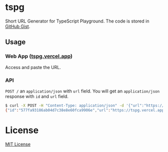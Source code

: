 # tspg

Short URL Generator for TypeScript Playground. The code is stored in [GitHub Gist](https://gist.github.com/).

## Usage

### Web App ([tspg.vercel.app](https://tspg.vercel.app))

Access and paste the URL.

### API

`POST /` an `application/json` with `url` field. You will get an `application/json` response with `id` and `url` field.

```sh
$ curl -X POST -H "Content-Type: application/json" -d '{"url":"https://www.typescriptlang.org/play?target=99&jsx=0#code/IYZwngdgxgBAZgV2gFwJYHsIygJwKbDJ4DKAFujsgKo4A2AFAnQFwwjI6oQDmAlDAG8AUDFHZM7GPhAAHCXhgBeGMADuwVMnh5kUUvQBEpZMhkhmAegvJZ3AHQA3PDih5ad4DJkWDAGkEiYkGkBAAmzuaCMAYAwphEEMgAtAAqYDJ4BqwGnjK0qFCEGBAWAFYgmAYwAL6+gUGiAEbooWCsAFLEAPIAcnbsnDyocGD0AjBMtDW8dUHVvADc9eIQkuWYSirqmlJ4svJ26xD0i8v4yExYR3aTS9VCQA"}' https://tspg.vercel.app/
{"id":"577fa93186ab04d7c38e8e60fca9906e","url":"https://tspg.vercel.app/577fa93186ab04d7c38e8e60fca9906e"}
```

# License

[MIT License](LICENSE)
